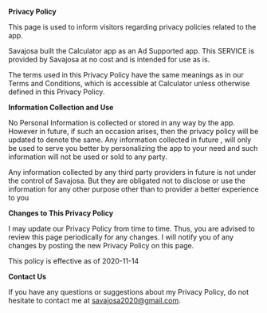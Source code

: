 
**Privacy Policy**

This page is used to inform visitors regarding privacy policies related to the app. 

Savajosa built the Calculator app as an Ad Supported app. This SERVICE is provided by Savajosa at no cost and is intended for use as is.

The terms used in this Privacy Policy have the same meanings as in our Terms and Conditions, which is accessible at Calculator unless otherwise defined in this Privacy Policy.

**Information Collection and Use**

No  Personal Information is collected or stored in any way by the app. However in future, if such an occasion arises, then the privacy policy will be updated to denote the same. Any information collected in future , will only be used to serve you better by personalizing the app to your need and such information will not be used or sold to any party.

Any information collected by any third party providers in future is not under the control of Savajosa. But they are obligated not to disclose or use the information for any other purpose other than to provider a better experience to you

**Changes to This Privacy Policy**

I may update our Privacy Policy from time to time. Thus, you are advised to review this page periodically for any changes. I will notify you of any changes by posting the new Privacy Policy on this page.

This policy is effective as of 2020-11-14

**Contact Us**

If you have any questions or suggestions about my Privacy Policy, do not hesitate to contact me at savajosa2020@gmail.com.


